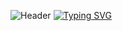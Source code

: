 ![Header](https://user-images.githubusercontent.com/116753493/199011494-f7544ecf-a495-4e78-a054-002712971f77.gif)
[![Typing SVG](https://readme-typing-svg.herokuapp.com?color=%2336BCF7&lines=V2VsY29tZSB0byBteSBzeXN0ZW0=+🖥️+SSdtIGEgY2FyLiA=+YW5kIFNvZnR3YXJlIEVuZ2luZWVy)](https://git.io/typing-svg)



